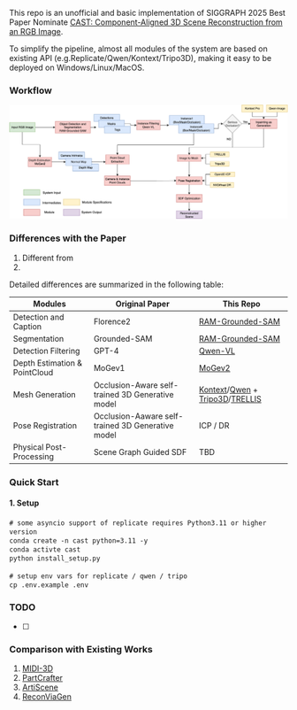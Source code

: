 This repo is an unofficial and basic implementation of SIGGRAPH 2025 Best Paper Nominate [CAST: Component-Aligned 3D Scene Reconstruction from an RGB Image](https://arxiv.org/abs/2502.12894). 

To simplify the pipeline, almost all modules of the system are based on existing API (e.g.Replicate/Qwen/Kontext/Tripo3D), making it easy to be deployed on Windows/Linux/MacOS.

### Workflow
![workflow](./assets/cast_workflow.png)

### Differences with the Paper 
1. Different from 
2. 

Detailed differences are summarized in the following table:

| Modules | Original Paper | This Repo |
| --- | --- | --- |
| Detection and Caption | Florence2    |  [RAM-Grounded-SAM](https://replicate.com/fishwowater/ram-grounded-sam-maskfixed) |
| Segmentation          | Grounded-SAM |  [RAM-Grounded-SAM](https://replicate.com/fishwowater/ram-grounded-sam-maskfixed) | 
| Detection Filtering   |  GPT-4       |  [Qwen-VL](https://qwen3.org/vl/) | 
| Depth Estimation & PointCloud | MoGev1 |  [MoGev2](https://github.com/microsoft/MoGe/) | 
| Mesh Generation       | Occlusion-Aware self-trained 3D Generative model| [Kontext](https://replicate.com/black-forest-labs/flux-kontext-dev)/[Qwen](https://www.aliyun.com/product/tongyi) + [Tripo3D](https://www.tripo3d.ai)/[TRELLIS](https://replicate.com/firtoz/trellis) | 
| Pose Registration     | Occlusion-Aaware self-trained 3D Generative model | ICP / DR | 
| Physical Post-Processing | Scene Graph Guided SDF | TBD |



### Quick Start 
#### 1. Setup 
``` shell 
# some asyncio support of replicate requires Python3.11 or higher version
conda create -n cast python=3.11 -y
conda activte cast 
python install_setup.py 

# setup env vars for replicate / qwen / tripo
cp .env.example .env 
```

### TODO 
- [ ]  


### Comparison with Existing Works
1. [MIDI-3D](https://github.com/VAST-AI-Research/MIDI-3D)
2. [PartCrafter](https://github.com/wgsxm/PartCrafter)
3. [ArtiScene](https://github.com/NVlabs/ArtiScene)
4. [ReconViaGen](https://github.com/GAP-LAB-CUHK-SZ/ReconViaGen)